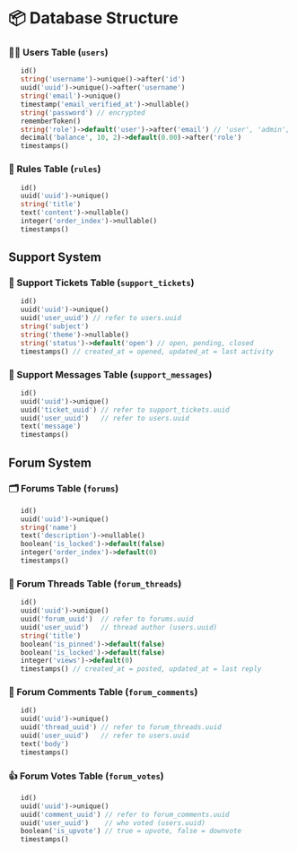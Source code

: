 # 📦 Database Structure
### 🧑‍💻 Users Table (``users``)
```php
   id()
   string('username')->unique()->after('id')
   uuid('uuid')->unique()->after('username')
   string('email')->unique()
   timestamp('email_verified_at')->nullable()
   string('password') // encrypted
   rememberToken()
   string('role')->default('user')->after('email') // 'user', 'admin', etc.
   decimal('balance', 10, 2)->default(0.00)->after('role')
   timestamps()
```
### 📜 Rules Table (``rules``)
```php
   id()
   uuid('uuid')->unique()
   string('title')
   text('content')->nullable()
   integer('order_index')->nullable()
   timestamps()
```
## Support System
### 🎫 Support Tickets Table (``support_tickets``)
```php
   id()
   uuid('uuid')->unique()
   uuid('user_uuid') // refer to users.uuid
   string('subject')
   string('theme')->nullable()
   string('status')->default('open') // open, pending, closed
   timestamps() // created_at = opened, updated_at = last activity
```
### 💬 Support Messages Table (``support_messages``)
```php
   id()
   uuid('uuid')->unique()
   uuid('ticket_uuid') // refer to support_tickets.uuid
   uuid('user_uuid')   // refer to users.uuid
   text('message')
   timestamps()
```
## Forum System
### 🗂️ Forums Table (``forums``)
```php
   id()
   uuid('uuid')->unique()
   string('name')
   text('description')->nullable()
   boolean('is_locked')->default(false)
   integer('order_index')->default(0)
   timestamps()
```
### 📄 Forum Threads Table (``forum_threads``)
```php
   id()
   uuid('uuid')->unique()
   uuid('forum_uuid')  // refer to forums.uuid
   uuid('user_uuid')   // thread author (users.uuid)
   string('title')
   boolean('is_pinned')->default(false)
   boolean('is_locked')->default(false)
   integer('views')->default(0)
   timestamps() // created_at = posted, updated_at = last reply
```
### 💬 Forum Comments Table (``forum_comments``)
```php
   id()
   uuid('uuid')->unique()
   uuid('thread_uuid') // refer to forum_threads.uuid
   uuid('user_uuid')   // refer to users.uuid
   text('body')
   timestamps()
```
### 👍 Forum Votes Table (``forum_votes``)
```php
   id()
   uuid('uuid')->unique()
   uuid('comment_uuid') // refer to forum_comments.uuid
   uuid('user_uuid')    // who voted (users.uuid)
   boolean('is_upvote') // true = upvote, false = downvote
   timestamps()
```
